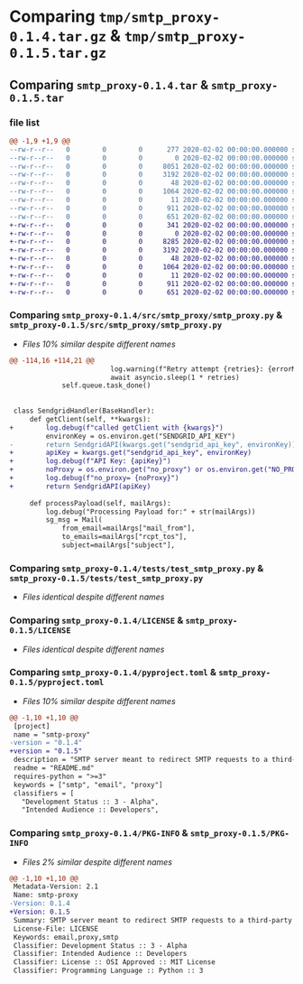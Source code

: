 # Comparing `tmp/smtp_proxy-0.1.4.tar.gz` & `tmp/smtp_proxy-0.1.5.tar.gz`

## Comparing `smtp_proxy-0.1.4.tar` & `smtp_proxy-0.1.5.tar`

### file list

```diff
@@ -1,9 +1,9 @@
--rw-r--r--   0        0        0      277 2020-02-02 00:00:00.000000 smtp_proxy-0.1.4/CHANGES.rst
--rw-r--r--   0        0        0        0 2020-02-02 00:00:00.000000 smtp_proxy-0.1.4/src/smtp_proxy/__init__.py
--rw-r--r--   0        0        0     8051 2020-02-02 00:00:00.000000 smtp_proxy-0.1.4/src/smtp_proxy/smtp_proxy.py
--rw-r--r--   0        0        0     3192 2020-02-02 00:00:00.000000 smtp_proxy-0.1.4/tests/test_smtp_proxy.py
--rw-r--r--   0        0        0       48 2020-02-02 00:00:00.000000 smtp_proxy-0.1.4/.gitignore
--rw-r--r--   0        0        0     1064 2020-02-02 00:00:00.000000 smtp_proxy-0.1.4/LICENSE
--rw-r--r--   0        0        0       11 2020-02-02 00:00:00.000000 smtp_proxy-0.1.4/README.md
--rw-r--r--   0        0        0      911 2020-02-02 00:00:00.000000 smtp_proxy-0.1.4/pyproject.toml
--rw-r--r--   0        0        0      651 2020-02-02 00:00:00.000000 smtp_proxy-0.1.4/PKG-INFO
+-rw-r--r--   0        0        0      341 2020-02-02 00:00:00.000000 smtp_proxy-0.1.5/CHANGES.rst
+-rw-r--r--   0        0        0        0 2020-02-02 00:00:00.000000 smtp_proxy-0.1.5/src/smtp_proxy/__init__.py
+-rw-r--r--   0        0        0     8285 2020-02-02 00:00:00.000000 smtp_proxy-0.1.5/src/smtp_proxy/smtp_proxy.py
+-rw-r--r--   0        0        0     3192 2020-02-02 00:00:00.000000 smtp_proxy-0.1.5/tests/test_smtp_proxy.py
+-rw-r--r--   0        0        0       48 2020-02-02 00:00:00.000000 smtp_proxy-0.1.5/.gitignore
+-rw-r--r--   0        0        0     1064 2020-02-02 00:00:00.000000 smtp_proxy-0.1.5/LICENSE
+-rw-r--r--   0        0        0       11 2020-02-02 00:00:00.000000 smtp_proxy-0.1.5/README.md
+-rw-r--r--   0        0        0      911 2020-02-02 00:00:00.000000 smtp_proxy-0.1.5/pyproject.toml
+-rw-r--r--   0        0        0      651 2020-02-02 00:00:00.000000 smtp_proxy-0.1.5/PKG-INFO
```

### Comparing `smtp_proxy-0.1.4/src/smtp_proxy/smtp_proxy.py` & `smtp_proxy-0.1.5/src/smtp_proxy/smtp_proxy.py`

 * *Files 10% similar despite different names*

```diff
@@ -114,16 +114,21 @@
                         log.warning(f"Retry attempt {retries}: {errorMsg}")
                         await asyncio.sleep(1 * retries)
             self.queue.task_done()
 
 
 class SendgridHandler(BaseHandler):
     def getClient(self, **kwargs):
+        log.debug(f"called getClient with {kwargs}")
         environKey = os.environ.get("SENDGRID_API_KEY")
-        return SendgridAPI(kwargs.get("sendgrid_api_key", environKey))
+        apiKey = kwargs.get("sendgrid_api_key", environKey)
+        log.debug(f"API Key: {apiKey}")
+        noProxy = os.environ.get("no_proxy") or os.environ.get("NO_PROXY")
+        log.debug(f"no_proxy= {noProxy}")
+        return SendgridAPI(apiKey)
 
     def processPayload(self, mailArgs):
         log.debug("Processing Payload for:" + str(mailArgs))
         sg_msg = Mail(
             from_email=mailArgs["mail_from"],
             to_emails=mailArgs["rcpt_tos"],
             subject=mailArgs["subject"],
```

### Comparing `smtp_proxy-0.1.4/tests/test_smtp_proxy.py` & `smtp_proxy-0.1.5/tests/test_smtp_proxy.py`

 * *Files identical despite different names*

### Comparing `smtp_proxy-0.1.4/LICENSE` & `smtp_proxy-0.1.5/LICENSE`

 * *Files identical despite different names*

### Comparing `smtp_proxy-0.1.4/pyproject.toml` & `smtp_proxy-0.1.5/pyproject.toml`

 * *Files 10% similar despite different names*

```diff
@@ -1,10 +1,10 @@
 [project]
 name = "smtp-proxy"
-version = "0.1.4"
+version = "0.1.5"
 description = "SMTP server meant to redirect SMTP requests to a third-party email provider"
 readme = "README.md"
 requires-python = ">=3"
 keywords = ["smtp", "email", "proxy"]
 classifiers = [
   "Development Status :: 3 - Alpha",
   "Intended Audience :: Developers",
```

### Comparing `smtp_proxy-0.1.4/PKG-INFO` & `smtp_proxy-0.1.5/PKG-INFO`

 * *Files 2% similar despite different names*

```diff
@@ -1,10 +1,10 @@
 Metadata-Version: 2.1
 Name: smtp-proxy
-Version: 0.1.4
+Version: 0.1.5
 Summary: SMTP server meant to redirect SMTP requests to a third-party email provider
 License-File: LICENSE
 Keywords: email,proxy,smtp
 Classifier: Development Status :: 3 - Alpha
 Classifier: Intended Audience :: Developers
 Classifier: License :: OSI Approved :: MIT License
 Classifier: Programming Language :: Python :: 3
```


